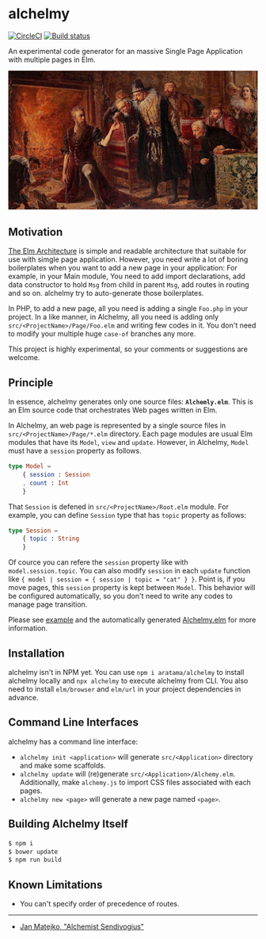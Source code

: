 # alchelmy

[![CircleCI](https://circleci.com/gh/aratama/alchelmy.svg?style=svg)](https://circleci.com/gh/aratama/alchelmy)
[![Build status](https://ci.appveyor.com/api/projects/status/8yvgjo92gk8jkw1j?svg=true)](https://ci.appveyor.com/project/aratama/alchelmy)

An experimental code generator for an massive Single Page Application with multiple pages in Elm.

![Alchemist Sendivogius](docs/Alchemik_Sedziwoj_Matejko.JPG)

## Motivation

[The Elm Architecture](https://guide.elm-lang.org/architecture/) is simple and readable architecture that suitable for use with simgle page application.
However, you need write a lot of boring boilerplates when you want to add a new page in your application: For example, in your Main module, You need to add import declarations, add data constructor to hold `Msg` from child in parent `Msg`, add routes in routing and so on. alchelmy try to auto-generate those boilerplates. 

In PHP, to add a new page, all you need is adding a single `Foo.php` in your project. In a like manner, in Alchelmy, all you need is adding only `src/<ProjectName>/Page/Foo.elm` and writing few codes in it. You don't need to modify your multiple huge `case-of` branches any more.

This project is highly experimental, so your comments or suggestions are welcome.

## Principle

In essence, alchelmy generates only one source files: **`Alchemly.elm`**. This is an Elm source code that orchestrates Web pages written in Elm.

In Alchelmy, an web page is represented by a single source files in `src/<ProjectName>/Page/*.elm` directory. Each page modules are usual Elm modules that have its `Model`, `view` and `update`. However, in Alchelmy, `Model` must have a `session` property as follows.

```elm
type Model = 
    { session : Session
    , count : Int
    }
```

That `Session` is defened in `src/<ProjectName>/Root.elm` module. For example, you can define `Session` type that has `topic` property as follows:

```elm
type Session = 
    { topic : String
    }
```

Of cource you can refere the `session` property like with `model.session.topic`. You can also modify `session` in each `update` function like `{ model | session = { session | topic = "cat" } }`. Point is, if you move pages, this `session` property is kept between `Model`. This behavior will be configured automatically, so you don't need to write any codes to manage page transition. 

Please see [example](example) and the automatically generated [Alchelmy.elm](https://github.com/aratama/alchelmy/blob/master/example/src/ElmPortfolio/Alchelmy.elm) for more information.

## Installation

alchelmy isn't in NPM yet. You can use `npm i aratama/alchelmy` to install alchelmy locally and `npx alchelmy` to execute alchelmy from CLI. You also need to install `elm/browser` and `elm/url` in your project dependencies in advance.

## Command Line Interfaces

alchelmy has a command line interface:

- `alchelmy init <application>` will generate `src/<Application>` directory and make some scaffolds.
- `alchelmy update` will (re)generate `src/<Application>/Alchemy.elm`. Additionally, make `alchemy.js` to import CSS files associated with each pages.
- `alchelmy new <page>` will generate a new page named `<page>`.


## Building Alchelmy Itself

```sh
$ npm i 
$ bower update
$ npm run build
```

## Known Limitations

- You can't specify order of precedence of routes.


----

* [Jan Matejko, "Alchemist Sendivogius"](https://commons.wikimedia.org/wiki/File:Alchemik_Sedziwoj_Matejko.JPG)